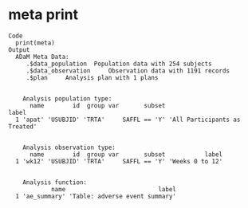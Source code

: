 # meta print

    Code
      print(meta)
    Output
      ADaM Meta Data: 
         .$data_population 	Population data with 254 subjects 
         .$data_observation 	Observation data with 1191 records 
         .$plan 	Analysis plan with 1 plans 
      
      
        Analysis population type:
          name        id  group var       subset                         label
      1 'apat' 'USUBJID' 'TRTA'     SAFFL == 'Y' 'All Participants as Treated'
      
      
        Analysis observation type:
          name        id  group var       subset           label
      1 'wk12' 'USUBJID' 'TRTA'     SAFFL == 'Y' 'Weeks 0 to 12'
      
      
        Analysis function:
                name                          label
      1 'ae_summary' 'Table: adverse event summary'
      

